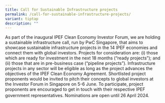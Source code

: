 ```yaml
---
title: Call for Sustainable Infrastructure projects
permalink: /call-for-sustainable-infrastructure-projects/
variant: tiptap
description: ""
---
```

<p>As part of the inaugural IPEF Clean Economy Investor Forum, we are holding
a sustainable infrastructure call, run by PwC Singapore, that aims to showcase
sustainable infrastructure projects in the 14 IPEF economies and connect
them with global investors. Projects for consideration are: (i) those which
are ready for investment in the next 18 months (“ready projects”); and
(ii) those that are in pre-business case (“pipeline projects”). Infrastructure
projects in any sector will be eligible as long as the project advances
the objectives of the IPEF Clean Economy Agreement. Shortlisted project
proponents would be invited to pitch their concepts to global investors
at the Investor Forum in Singapore on 5-6 June. To participate, project
proponents are encouraged to get in touch with their respective IPEF government
representatives. Nominations are open until 26<sup> </sup>April 2024.</p>
<p></p>
<p></p>